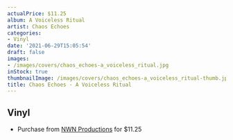 ```yaml
---
actualPrice: $11.25
album: A Voiceless Ritual
artist: Chaos Echoes
categories:
- Vinyl
date: '2021-06-29T15:05:54'
draft: false
images:
- /images/covers/chaos_echoes-a_voiceless_ritual.jpg
inStock: true
thumbnailImage: /images/covers/chaos_echoes-a_voiceless_ritual-thumb.jpg
title: Chaos Echoes - A Voiceless Ritual
---
```


## Vinyl
* Purchase from [NWN Productions](http://shop.nwnprod.com/index.php?route=product/product&path=75&product_id=2379&sort=pd.name&order=ASC) for $11.25
